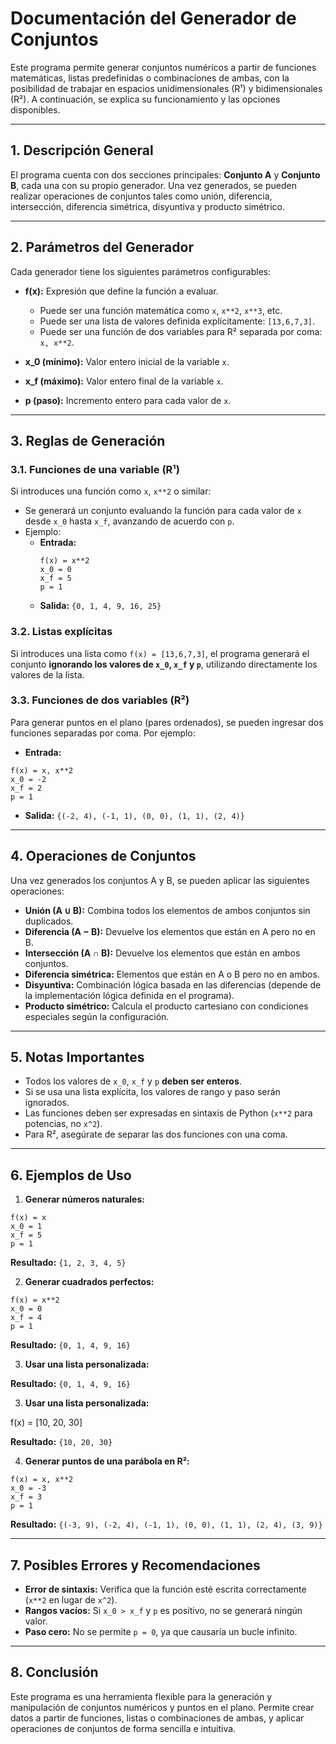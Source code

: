 # Documentación del Generador de Conjuntos

Este programa permite generar conjuntos numéricos a partir de funciones matemáticas, listas predefinidas o combinaciones de ambas, con la posibilidad de trabajar en espacios unidimensionales (R¹) y bidimensionales (R²). A continuación, se explica su funcionamiento y las opciones disponibles.

---

## 1. Descripción General

El programa cuenta con dos secciones principales: **Conjunto A** y **Conjunto B**, cada una con su propio generador. Una vez generados, se pueden realizar operaciones de conjuntos tales como unión, diferencia, intersección, diferencia simétrica, disyuntiva y producto simétrico.

---

## 2. Parámetros del Generador

Cada generador tiene los siguientes parámetros configurables:

- **f(x):** Expresión que define la función a evaluar.

  - Puede ser una función matemática como `x`, `x**2`, `x**3`, etc.
  - Puede ser una lista de valores definida explícitamente: `[13,6,7,3]`.
  - Puede ser una función de dos variables para R² separada por coma: `x, x**2`.

- **x_0 (mínimo):** Valor entero inicial de la variable `x`.
- **x_f (máximo):** Valor entero final de la variable `x`.
- **p (paso):** Incremento entero para cada valor de `x`.

---

## 3. Reglas de Generación

### 3.1. Funciones de una variable (R¹)

Si introduces una función como `x`, `x**2` o similar:

- Se generará un conjunto evaluando la función para cada valor de `x` desde `x_0` hasta `x_f`, avanzando de acuerdo con `p`.
- Ejemplo:
  - **Entrada:**
    ```
    f(x) = x**2
    x_0 = 0
    x_f = 5
    p = 1
    ```
  - **Salida:** `{0, 1, 4, 9, 16, 25}`

### 3.2. Listas explícitas

Si introduces una lista como `f(x) = [13,6,7,3]`, el programa generará el conjunto **ignorando los valores de `x_0`, `x_f` y `p`**, utilizando directamente los valores de la lista.

### 3.3. Funciones de dos variables (R²)

Para generar puntos en el plano (pares ordenados), se pueden ingresar dos funciones separadas por coma. Por ejemplo:

- **Entrada:**

```
f(x) = x, x**2
x_0 = -2
x_f = 2
p = 1
```

- **Salida:** `{(-2, 4), (-1, 1), (0, 0), (1, 1), (2, 4)}`

---

## 4. Operaciones de Conjuntos

Una vez generados los conjuntos A y B, se pueden aplicar las siguientes operaciones:

- **Unión (A ∪ B):** Combina todos los elementos de ambos conjuntos sin duplicados.
- **Diferencia (A − B):** Devuelve los elementos que están en A pero no en B.
- **Intersección (A ∩ B):** Devuelve los elementos que están en ambos conjuntos.
- **Diferencia simétrica:** Elementos que están en A o B pero no en ambos.
- **Disyuntiva:** Combinación lógica basada en las diferencias (depende de la implementación lógica definida en el programa).
- **Producto simétrico:** Calcula el producto cartesiano con condiciones especiales según la configuración.

---

## 5. Notas Importantes

- Todos los valores de `x_0`, `x_f` y `p` **deben ser enteros**.
- Si se usa una lista explícita, los valores de rango y paso serán ignorados.
- Las funciones deben ser expresadas en sintaxis de Python (`x**2` para potencias, no `x^2`).
- Para R², asegúrate de separar las dos funciones con una coma.

---

## 6. Ejemplos de Uso

1. **Generar números naturales:**

```
f(x) = x
x_0 = 1
x_f = 5
p = 1
```

**Resultado:** `{1, 2, 3, 4, 5}`

2. **Generar cuadrados perfectos:**

```
f(x) = x**2
x_0 = 0
x_f = 4
p = 1
```

**Resultado:** `{0, 1, 4, 9, 16}`

3. **Usar una lista personalizada:**

**Resultado:** `{0, 1, 4, 9, 16}`

3. **Usar una lista personalizada:**

f(x) = [10, 20, 30]

**Resultado:** `{10, 20, 30}`

4. **Generar puntos de una parábola en R²:**

```
f(x) = x, x**2
x_0 = -3
x_f = 3
p = 1
```

**Resultado:** `{(-3, 9), (-2, 4), (-1, 1), (0, 0), (1, 1), (2, 4), (3, 9)}`

---

## 7. Posibles Errores y Recomendaciones

- **Error de sintaxis:** Verifica que la función esté escrita correctamente (`x**2` en lugar de `x^2`).
- **Rangos vacíos:** Si `x_0 > x_f` y `p` es positivo, no se generará ningún valor.
- **Paso cero:** No se permite `p = 0`, ya que causaría un bucle infinito.

---

## 8. Conclusión

Este programa es una herramienta flexible para la generación y manipulación de conjuntos numéricos y puntos en el plano. Permite crear datos a partir de funciones, listas o combinaciones de ambas, y aplicar operaciones de conjuntos de forma sencilla e intuitiva.
